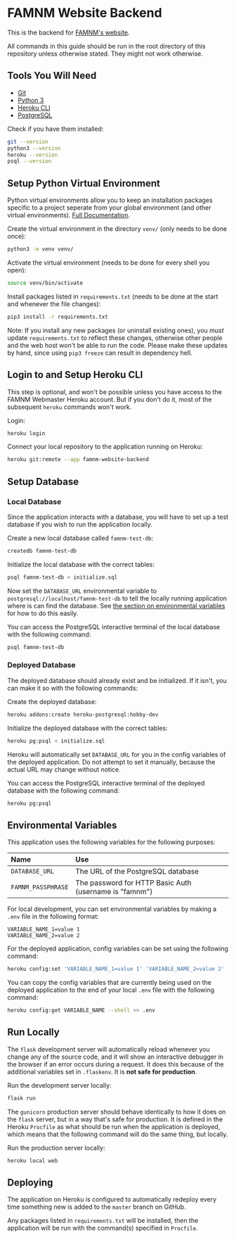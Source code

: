 # FAMNM Website Backend

This is the backend for [FAMNM's website](https://famnm.club).

All commands in this guide should be run in the root directory of this repository unless otherwise stated. They might not work otherwise.

## Tools You Will Need

* [Git](https://git-scm.com/downloads)
* [Python 3](https://www.python.org/downloads/)
* [Heroku CLI](https://devcenter.heroku.com/articles/heroku-cli)
* [PostgreSQL](https://www.postgresql.org/download/)

Check if you have them installed:

```bash
git --version
python3 --version
heroku --version
psql --version
```

## Setup Python Virtual Environment

Python virtual environments allow you to keep an installation packages specific to a project seperate from your global environment (and other virtual environments). [Full Documentation](https://docs.python.org/3/library/venv.html).

Create the virtual environment in the directory `venv/` (only needs to be done once):

```bash
python3 -m venv venv/
```

Activate the virtual environment (needs to be done for every shell you open):

```bash
source venv/bin/activate
```

Install packages listed in `requirements.txt` (needs to be done at the start and whenever the file changes):

```bash
pip3 install -r requirements.txt
```

Note: If you install any new packages (or uninstall existing ones), you *must* update `requirements.txt` to reflect these changes, otherwise other people and the web host won't be able to run the code. Please make these updates by hand, since using `pip3 freeze` can result in dependency hell.

## Login to and Setup Heroku CLI

This step is optional, and won't be possible unless you have access to the FAMNM Webmaster Heroku account. But if you don't do it, most of the subsequent `heroku` commands won't work.

Login:

```bash
heroku login
```

Connect your local repository to the application running on Heroku:

```bash
heroku git:remote --app famnm-website-backend
```

## Setup Database

### Local Database

Since the application interacts with a database, you will have to set up a test database if you wish to run the application locally.

Create a new local database called `famnm-test-db`:

```bash
createdb famnm-test-db
```

Initialize the local database with the correct tables:

```bash
psql famnm-test-db < initialize.sql
```

Now set the `DATABASE_URL` environmental variable to `postgresql://localhost/famnm-test-db` to tell the locally running application where is can find the database. See [the section on environmental variables](#environmental-variables) for how to do this easily.

You can access the PostgreSQL interactive terminal of the local database with the following command:

```bash
psql famnm-test-db
```

### Deployed Database

The deployed database should already exist and be initialized. If it isn't, you can make it so with the following commands:

Create the deployed database:

```bash
heroku addons:create heroku-postgresql:hobby-dev
```

Initialize the deployed database with the correct tables:

```bash
heroku pg:psql < initialize.sql
```

Heroku will automatically set `DATABASE_URL` for you in the config variables of the deployed application. Do not attempt to set it manually, because the actual URL may change without notice.

You can access the PostgreSQL interactive terminal of the deployed database with the following command:

```bash
heroku pg:psql
```

## Environmental Variables

This application uses the following variables for the following purposes:

| Name               | Use                                                    |
| :----------------- | :----------------------------------------------------- |
| `DATABASE_URL`     | The URL of the PostgreSQL database                     |
| `FAMNM_PASSPHRASE` | The password for HTTP Basic Auth (username is "famnm") |

For local development, you can set environmental variables by making a `.env` file in the following format:

```.env
VARIABLE_NAME_1=value 1
VARIABLE_NAME_2=value 2
```

For the deployed application, config variables can be set using the following command:

```bash
heroku config:set 'VARIABLE_NAME_1=value 1' 'VARIABLE_NAME_2=value 2'
```

You can copy the config variables that are currently being used on the deployed application to the end of your local `.env` file with the following command:

```bash
heroku config:get VARIABLE_NAME --shell >> .env
```

## Run Locally

The `flask` development server will automatically reload whenever you change any of the source code, and it will show an interactive debugger in the browser if an error occurs during a request. It does this because of the additional variables set in `.flaskenv`. It is **not safe for production**.

Run the development server locally:

```bash
flask run
```

The `gunicorn` production server should behave identically to how it does on the `flask` server, but in a way that's safe for production. It is defined in the Heroku `Procfile` as what should be run when the application is deployed, which means that the following command will do the same thing, but locally.

Run the production server locally:

```bash
heroku local web
```

## Deploying

The application on Heroku is configured to automatically redeploy every time something new is added to the `master` branch on GitHub.

Any packages listed in `requirements.txt` will be installed, then the application will be run with the command(s) specified in `Procfile`.
